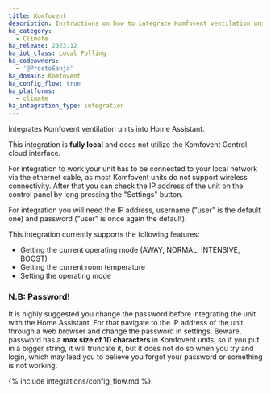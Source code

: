 ```yaml
---
title: Komfovent
description: Instructions on how to integrate Komfovent ventilation units into Home Assistant.
ha_category:
  - Climate
ha_release: 2023.12
ha_iot_class: Local Polling
ha_codeowners:
  - '@ProstoSanja'
ha_domain: Komfovent
ha_config_flow: true
ha_platforms:
  - climate
ha_integration_type: integration
---
```


Integrates Komfovent ventilation units into Home Assistant.

This integration is **fully local** and does not utilize the Komfovent Control cloud interface.

For integration to work your unit has to be connected to your local network via the ethernet cable, as most Komfovent units do not support wireless connectivity. After that you can check the IP address of the unit on the control panel by long pressing the "Settings" button.  
  
For integration you will need the IP address, username ("user" is the default one) and password ("user" is once again the default).  

This integration currently supports the following features:

- Getting the current operating mode (AWAY, NORMAL, INTENSIVE, BOOST)
- Getting the current room temperature
- Setting the operating mode
  
### N.B: Password!  
It is highly suggested you change the password before integrating the unit with the Home Assistant. For that navigate to the IP address of the unit through a web browser and change the password in settings. Beware, password has a **max size of 10 characters** in Komfovent units, so if you put in a bigger string, it will truncate it, but it does not do so when you try and login, which may lead you to believe you forgot your password or something is not working.

{% include integrations/config_flow.md %}
